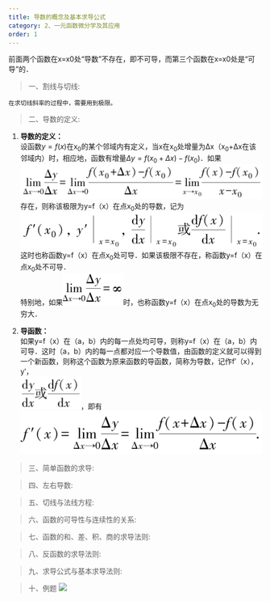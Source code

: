 ```yaml
---
title: 导数的概念及基本求导公式
category: 2、一元函数微分学及其应用
order: 1
---
```


前面两个函数在x=x0处“导数”不存在，即不可导，而第三个函数在x=x0处是“可导”的．

> 一、割线与切线:

	在求切线斜率的过程中，需要用到极限。

> 二、导数的定义:

1. **导数的定义：**<br/>
	设函数$y=f(x)$在x<sub>0</sub>的某个邻域内有定义，当x在x<sub>0</sub>处增量为Δx（x<sub>0</sub>+Δx在该邻域内）时，相应地，函数有增量$Δy=f(x_0+Δx)-f(x_0)$．如果<br/>
	<img src='../../images/导数的定义1.png' width=700 /><br/>
	存在，则称该极限为y=f（x）在点x<sub>0</sub>处的导数，记为<br/>
	<img src='../../images/导数的定义2.png' width=600 /><br/>
	这时也称函数y=f（x）在点x<sub>0</sub>处可导．如果该极限不存在，称函数y=f（x）在点x<sub>0</sub>处不可导．<br/>
	特别地，如果<img src='../../images/导数的定义3.png' width=120 />时，也称函数y=f（x）在点x<sub>0</sub>处的导数为无穷大．

2. **导函数：**<br/>
	如果y=f（x）在（a，b）内的每一点处均可导，则称y=f（x）在（a，b）内可导．这时（a，b）内的每一点都对应一个导数值，由函数的定义就可以得到一个新函数，则称这个函数为原来函数的导函数，简称为导数，记作f′（x），y′，<br/>
	<img src='../../images/导函数1.png' width=120 />，即有<br/>
	<img src='../../images/导函数2.png' width=520 />
	
> 三、简单函数的求导:



> 四、左右导数:



> 五、切线与法线方程:




> 六、函数的可导性与连续性的关系:


> 七、函数的和、差、积、商的求导法则:



> 八、反函数的求导法则:



> 九、求导公式与基本求导法则:



> 十、例题
![](//placehold.it/800x600)
